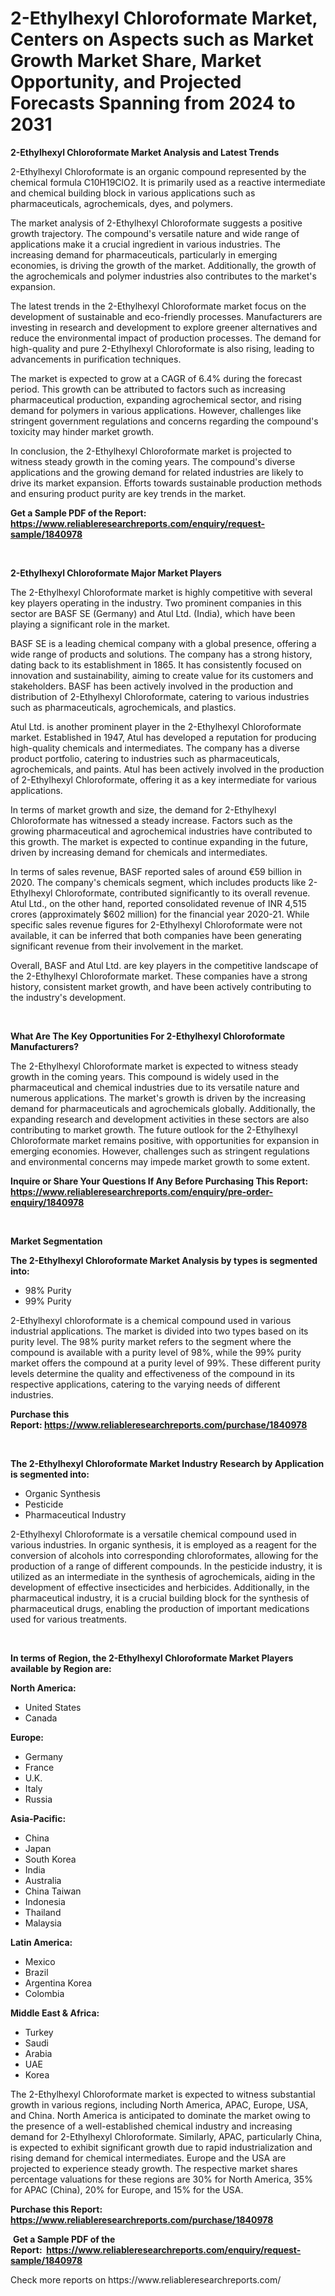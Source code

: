 <p><h1>2-Ethylhexyl Chloroformate Market, Centers on Aspects such as Market Growth Market Share, Market Opportunity, and Projected Forecasts Spanning from 2024 to 2031</h1></p><p><strong>2-Ethylhexyl Chloroformate Market Analysis and Latest Trends</strong></p>
<p><p>2-Ethylhexyl Chloroformate is an organic compound represented by the chemical formula C10H19ClO2. It is primarily used as a reactive intermediate and chemical building block in various applications such as pharmaceuticals, agrochemicals, dyes, and polymers.</p><p>The market analysis of 2-Ethylhexyl Chloroformate suggests a positive growth trajectory. The compound's versatile nature and wide range of applications make it a crucial ingredient in various industries. The increasing demand for pharmaceuticals, particularly in emerging economies, is driving the growth of the market. Additionally, the growth of the agrochemicals and polymer industries also contributes to the market's expansion.</p><p>The latest trends in the 2-Ethylhexyl Chloroformate market focus on the development of sustainable and eco-friendly processes. Manufacturers are investing in research and development to explore greener alternatives and reduce the environmental impact of production processes. The demand for high-quality and pure 2-Ethylhexyl Chloroformate is also rising, leading to advancements in purification techniques.</p><p>The market is expected to grow at a CAGR of 6.4% during the forecast period. This growth can be attributed to factors such as increasing pharmaceutical production, expanding agrochemical sector, and rising demand for polymers in various applications. However, challenges like stringent government regulations and concerns regarding the compound's toxicity may hinder market growth.</p><p>In conclusion, the 2-Ethylhexyl Chloroformate market is projected to witness steady growth in the coming years. The compound's diverse applications and the growing demand for related industries are likely to drive its market expansion. Efforts towards sustainable production methods and ensuring product purity are key trends in the market.</p></p>
<p><strong>Get a Sample PDF of the Report:&nbsp; <a href="https://www.reliableresearchreports.com/enquiry/request-sample/1840978">https://www.reliableresearchreports.com/enquiry/request-sample/1840978</a></strong></p>
<p>&nbsp;</p>
<p><strong>2-Ethylhexyl Chloroformate Major Market Players</strong></p>
<p><p>The 2-Ethylhexyl Chloroformate market is highly competitive with several key players operating in the industry. Two prominent companies in this sector are BASF SE (Germany) and Atul Ltd. (India), which have been playing a significant role in the market.</p><p>BASF SE is a leading chemical company with a global presence, offering a wide range of products and solutions. The company has a strong history, dating back to its establishment in 1865. It has consistently focused on innovation and sustainability, aiming to create value for its customers and stakeholders. BASF has been actively involved in the production and distribution of 2-Ethylhexyl Chloroformate, catering to various industries such as pharmaceuticals, agrochemicals, and plastics.</p><p>Atul Ltd. is another prominent player in the 2-Ethylhexyl Chloroformate market. Established in 1947, Atul has developed a reputation for producing high-quality chemicals and intermediates. The company has a diverse product portfolio, catering to industries such as pharmaceuticals, agrochemicals, and paints. Atul has been actively involved in the production of 2-Ethylhexyl Chloroformate, offering it as a key intermediate for various applications.</p><p>In terms of market growth and size, the demand for 2-Ethylhexyl Chloroformate has witnessed a steady increase. Factors such as the growing pharmaceutical and agrochemical industries have contributed to this growth. The market is expected to continue expanding in the future, driven by increasing demand for chemicals and intermediates.</p><p>In terms of sales revenue, BASF reported sales of around €59 billion in 2020. The company's chemicals segment, which includes products like 2-Ethylhexyl Chloroformate, contributed significantly to its overall revenue. Atul Ltd., on the other hand, reported consolidated revenue of INR 4,515 crores (approximately $602 million) for the financial year 2020-21. While specific sales revenue figures for 2-Ethylhexyl Chloroformate were not available, it can be inferred that both companies have been generating significant revenue from their involvement in the market.</p><p>Overall, BASF and Atul Ltd. are key players in the competitive landscape of the 2-Ethylhexyl Chloroformate market. These companies have a strong history, consistent market growth, and have been actively contributing to the industry's development.</p></p>
<p>&nbsp;</p>
<p><strong>What Are The Key Opportunities For 2-Ethylhexyl Chloroformate Manufacturers?</strong></p>
<p><p>The 2-Ethylhexyl Chloroformate market is expected to witness steady growth in the coming years. This compound is widely used in the pharmaceutical and chemical industries due to its versatile nature and numerous applications. The market's growth is driven by the increasing demand for pharmaceuticals and agrochemicals globally. Additionally, the expanding research and development activities in these sectors are also contributing to market growth. The future outlook for the 2-Ethylhexyl Chloroformate market remains positive, with opportunities for expansion in emerging economies. However, challenges such as stringent regulations and environmental concerns may impede market growth to some extent.</p></p>
<p><strong>Inquire or Share Your Questions If Any Before Purchasing This Report: <a href="https://www.reliableresearchreports.com/enquiry/pre-order-enquiry/1840978">https://www.reliableresearchreports.com/enquiry/pre-order-enquiry/1840978</a></strong></p>
<p>&nbsp;</p>
<p><strong>Market Segmentation</strong></p>
<p><strong>The 2-Ethylhexyl Chloroformate Market Analysis by types is segmented into:</strong></p>
<p><ul><li>98% Purity</li><li>99% Purity</li></ul></p>
<p><p>2-Ethylhexyl chloroformate is a chemical compound used in various industrial applications. The market is divided into two types based on its purity level. The 98% purity market refers to the segment where the compound is available with a purity level of 98%, while the 99% purity market offers the compound at a purity level of 99%. These different purity levels determine the quality and effectiveness of the compound in its respective applications, catering to the varying needs of different industries.</p></p>
<p><strong>Purchase this Report:&nbsp;<a href="https://www.reliableresearchreports.com/purchase/1840978">https://www.reliableresearchreports.com/purchase/1840978</a></strong></p>
<p>&nbsp;</p>
<p><strong>The 2-Ethylhexyl Chloroformate Market Industry Research by Application is segmented into:</strong></p>
<p><ul><li>Organic Synthesis</li><li>Pesticide</li><li>Pharmaceutical Industry</li></ul></p>
<p><p>2-Ethylhexyl Chloroformate is a versatile chemical compound used in various industries. In organic synthesis, it is employed as a reagent for the conversion of alcohols into corresponding chloroformates, allowing for the production of a range of different compounds. In the pesticide industry, it is utilized as an intermediate in the synthesis of agrochemicals, aiding in the development of effective insecticides and herbicides. Additionally, in the pharmaceutical industry, it is a crucial building block for the synthesis of pharmaceutical drugs, enabling the production of important medications used for various treatments.</p></p>
<p>&nbsp;</p>
<p><strong>In terms of Region, the 2-Ethylhexyl Chloroformate Market Players available by Region are:</strong></p>
<p>
    <p> <strong> North America: </strong>
        <ul>
            <li>United States</li>
            <li>Canada</li>
        </ul>
        </p> 
    <p> <strong> Europe: </strong>
        <ul>
            <li>Germany</li>
            <li>France</li>
            <li>U.K.</li>
            <li>Italy</li>
            <li>Russia</li>
        </ul>
        </p> 
    <p> <strong> Asia-Pacific: </strong>
        <ul>
            <li>China</li>
            <li>Japan</li>
            <li>South Korea</li>
            <li>India</li>
            <li>Australia</li>
            <li>China Taiwan</li>
            <li>Indonesia</li>
            <li>Thailand</li>
            <li>Malaysia</li>
        </ul>
        </p> 
    <p> <strong> Latin America: </strong>
        <ul>
            <li>Mexico</li>
            <li>Brazil</li>
            <li>Argentina Korea</li>
            <li>Colombia</li>
        </ul>
        </p> 
    <p> <strong> Middle East & Africa: </strong>
        <ul>
            <li>Turkey</li>
            <li>Saudi</li>
            <li>Arabia</li>
            <li>UAE</li>
            <li>Korea</li>
        </ul>
    </p>
    </p>
<p><p>The 2-Ethylhexyl Chloroformate market is expected to witness substantial growth in various regions, including North America, APAC, Europe, USA, and China. North America is anticipated to dominate the market owing to the presence of a well-established chemical industry and increasing demand for 2-Ethylhexyl Chloroformate. Similarly, APAC, particularly China, is expected to exhibit significant growth due to rapid industrialization and rising demand for chemical intermediates. Europe and the USA are projected to experience steady growth. The respective market shares percentage valuations for these regions are 30% for North America, 35% for APAC (China), 20% for Europe, and 15% for the USA.</p></p>
<p><strong>Purchase this Report: <a href="https://www.reliableresearchreports.com/purchase/1840978">https://www.reliableresearchreports.com/purchase/1840978</a></strong></p>
<p>&nbsp;<strong>Get a Sample PDF of the Report:&nbsp;&nbsp;<a href="https://www.reliableresearchreports.com/enquiry/request-sample/1840978">https://www.reliableresearchreports.com/enquiry/request-sample/1840978</a></strong></p>
<p><strong></strong></p>
<p>Check more reports on https://www.reliableresearchreports.com/</p>